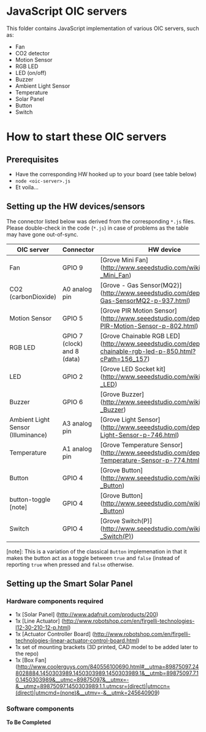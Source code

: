 # JavaScript OIC servers
This folder contains JavaScript implementation of various OIC servers, such as:
* Fan
* CO2 detector
* Motion Sensor
* RGB LED
* LED (on/off)
* Buzzer
* Ambient Light Sensor
* Temperature
* Solar Panel
* Button
* Switch

# How to start these OIC servers
## Prerequisites
* Have the corresponding HW hooked up to your board (see table below)
* `node <oic-server>.js`
* Et voila...

## Setting up the HW devices/sensors
The connector listed below was derived from the corresponding `*.js` files. Please double-check in the code (`*.js`) in case of problems as the table may have gone out-of-sync.

| OIC server | Connector | HW device |
|------------|-----------|-----------|
| Fan | GPIO 9 | [Grove Mini Fan] (http://www.seeedstudio.com/wiki/Grove_-_Mini_Fan) |
| CO2 (carbonDioxide) | A0 analog pin | [Grove - Gas Sensor(MQ2)] (http://www.seeedstudio.com/depot/Grove-Gas-SensorMQ2-p-937.html) |
| Motion Sensor | GPIO 5 | [Grove PIR Motion Sensor] (http://www.seeedstudio.com/depot/Grove-PIR-Motion-Sensor-p-802.html) |
| RGB LED | GPIO 7 (clock) and 8 (data) | [Grove Chainable RGB LED] (http://www.seeedstudio.com/depot/twig-chainable-rgb-led-p-850.html?cPath=156_157) |
| LED | GPIO 2 | [Grove LED Socket kit] (http://www.seeedstudio.com/wiki/Grove_-_LED) |
| Buzzer | GPIO 6 | [Grove Buzzer] (http://www.seeedstudio.com/wiki/Grove_-_Buzzer) |
| Ambient Light Sensor (Illuminance) | A3 analog pin | [Grove Light Sensor] (http://www.seeedstudio.com/depot/Grove-Light-Sensor-p-746.html) |
| Temperature | A1 analog pin | [Grove Temperature Sensor] (http://www.seeedstudio.com/depot/Grove-Temperature-Sensor-p-774.html) |
| Button | GPIO 4 | [Grove Button] (http://www.seeedstudio.com/wiki/Grove_-_Button) |
| button-toggle [note] | GPIO 4 | [Grove Button] (http://www.seeedstudio.com/wiki/Grove_-_Button) |
| Switch | GPIO 4 | [Grove Switch(P)] (http://www.seeedstudio.com/wiki/Grove_-_Switch(P)) |

[note]: This is a variation of the classical `Button` implemenation in that it makes the button act as a toggle between `true` and `false` (instead of reporting `true` when pressed and `false` otherwise.

## Setting up the Smart Solar Panel
### Hardware components required
* 1x [Solar Panel] (http://www.adafruit.com/products/200)
* 1x [Line Actuator] (http://www.robotshop.com/en/firgelli-technologies-l12-30-210-12-p.html)
* 1x [Actuator Controller Board] (http://www.robotshop.com/en/firgelli-technologies-linear-actuator-control-board.html)
* 1x set of mounting brackets (3D printed, CAD model to be added later to the repo)
* 1x [Box Fan] (http://www.coolerguys.com/840556100690.html#__utma=89875097.248028884.1450303989.1450303989.1450303989.1&__utmb=89875097.7.10.1450303989&__utmc=89875097&__utmx=-&__utmz=89875097.1450303989.1.1.utmcsr=(direct)|utmccn=(direct)|utmcmd=(none)&__utmv=-&__utmk=245640909)

### Software components
**To Be Completed**
